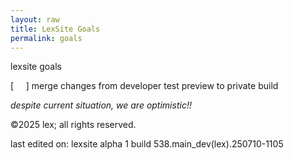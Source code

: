 ```yaml
---
layout: raw
title: LexSite Goals
permalink: goals
---
```


lexsite goals

[&nbsp;&nbsp;&nbsp;&nbsp;&nbsp;] merge changes from developer test preview to private build

*despite current situation, we are optimistic!!*

&copy;2025 lex; all rights reserved.

last edited on: lexsite alpha 1 build 538.main_dev(lex).250710-1105